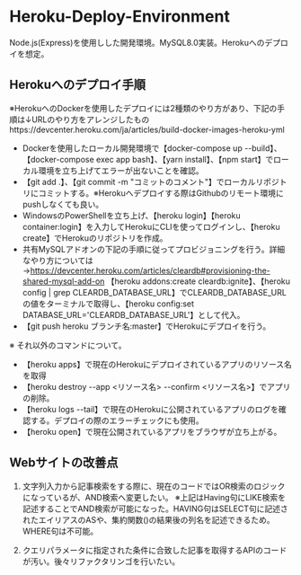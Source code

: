 # Heroku-Deploy-Environment
Node.js(Express)を使用しした開発環境。MySQL8.0実装。Herokuへのデプロイを想定。

## Herokuへのデプロイ手順
※HerokuへのDockerを使用したデプロイには2種類のやり方があり、下記の手順は↓URLのやり方をアレンジしたものhttps://devcenter.heroku.com/ja/articles/build-docker-images-heroku-yml
- Dockerを使用したローカル開発環境で【docker-compose up --build】、【docker-compose exec app bash】、【yarn install】、【npm start】でローカル環境を立ち上げてエラーが出ないことを確認。
- 【git add .】、【git commit -m "コミットのコメント"】でローカルリポジトリにコミットする。※Herokuへデプロイする際はGithubのリモート環境にpushしなくても良い。
- WindowsのPowerShellを立ち上げ、【heroku login】【heroku container:login】を入力してHerokuにCLIを使ってログインし、【heroku create】でHerokuのリポジトリを作成。
- 共有MySQLアドオンの下記の手順に従ってプロビジョニングを行う。詳細なやり方については→https://devcenter.heroku.com/articles/cleardb#provisioning-the-shared-mysql-add-on
【heroku addons:create cleardb:ignite】、【heroku config | grep CLEARDB_DATABASE_URL】でCLEARDB_DATABASE_URLの値をターミナルで取得し、【heroku config:set DATABASE_URL='CLEARDB_DATABASE_URL'】として代入。
- 【git push heroku ブランチ名:master】でHerokuにデプロイを行う。

※ それ以外のコマンドについて。
- 【heroku apps】で現在のHerokuにデプロイされているアプリのリソース名を取得
- 【heroku destroy --app <リソース名> --confirm <リソース名>】でアプリの削除。
- 【heroku logs --tail】で現在のHerokuに公開されているアプリのログを確認する。デプロイの際のエラーチェックにも使用。
- 【heroku open】で現在公開されているアプリをブラウザが立ち上がる。

## Webサイトの改善点
1. 文字列入力から記事検索をする際に、現在のコードではOR検索のロジックになっているが、AND検索へ変更したい。
※上記はHaving句にLIKE検索を記述することでAND検索が可能になった。HAVING句はSELECT句に記述されたエイリアスのASや、集約関数()の結果後の列名を記述できるため。WHERE句は不可能。

2. クエリパラメータに指定された条件に合致した記事を取得するAPIのコードが汚い。後々リファクタリンゴを行いたい。
